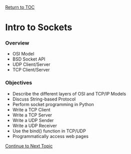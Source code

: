 <a href="https://github.com/CyberTrainingUSAF/08-Network-Programming/blob/master/00-Table-of-Contents.md" rel="Return to TOC"> Return to TOC </a>

# Intro to Sockets

### Overview

* OSI Model
* BSD Socket API
* UDP Client/Server
* TCP Client/Server

### Objectives

* Describe the different layers of OSI and TCP/IP Models
* Discuss String-based Protocol
* Perform socket programming in Python
* Write a TCP Client
* Write a TCP Server
* Write a UDP Sender
* Write a UDP Receiver
* Use the bind\(\) function in TCP/UDP
* Programmatically access web pages

<a href="https://github.com/CyberTrainingUSAF/08-Network-Programming/blob/master/00-Table-of-Contents.md" > Continue to Next Topic </a>

